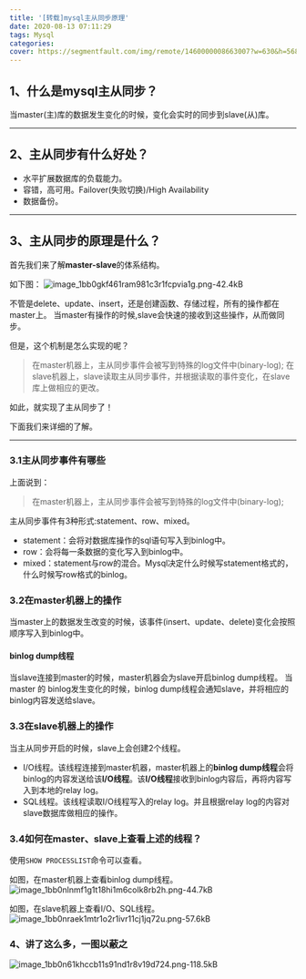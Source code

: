 ```yaml
---
title: '[转载]mysql主从同步原理'
date: 2020-08-13 07:11:29
tags: Mysql
categories:
cover: https://segmentfault.com/img/remote/1460000008663007?w=630&h=568
---
```

<meta name="referrer" content="no-referrer" />

## 1、什么是mysql主从同步？

当master(主)库的数据发生变化的时候，变化会实时的同步到slave(从)库。

------

## 2、主从同步有什么好处？

- 水平扩展数据库的负载能力。
- 容错，高可用。Failover(失败切换)/High Availability
- 数据备份。

------

## 3、主从同步的原理是什么？

首先我们来了解**master-slave**的体系结构。

如下图：
![image_1bb0gkf461ram981c3r1fcpvia1g.png-42.4kB](https://segmentfault.com/img/remote/1460000008663004?w=601&h=152)

不管是delete、update、insert，还是创建函数、存储过程，所有的操作都在master上。
当master有操作的时候,slave会快速的接收到这些操作，从而做同步。

但是，这个机制是怎么实现的呢？

> 在master机器上，主从同步事件会被写到特殊的log文件中(binary-log);
> 在slave机器上，slave读取主从同步事件，并根据读取的事件变化，在slave库上做相应的更改。

如此，就实现了主从同步了！

下面我们来详细的了解。

------

### 3.1主从同步事件有哪些

上面说到：

> 在master机器上，主从同步事件会被写到特殊的log文件中(binary-log);

主从同步事件有3种形式:statement、row、mixed。

- statement：会将对数据库操作的sql语句写入到binlog中。
- row：会将每一条数据的变化写入到binlog中。
- mixed：statement与row的混合。Mysql决定什么时候写statement格式的，什么时候写row格式的binlog。

### 3.2在master机器上的操作

当master上的数据发生改变的时候，该事件(insert、update、delete)变化会按照顺序写入到binlog中。

#### binlog dump线程

当slave连接到master的时候，master机器会为slave开启binlog dump线程。
当master 的 binlog发生变化的时候，binlog dump线程会通知slave，并将相应的binlog内容发送给slave。

### 3.3在slave机器上的操作

当主从同步开启的时候，slave上会创建2个线程。

- I/O线程。该线程连接到master机器，master机器上的**binlog dump线程**会将binlog的内容发送给该**I/O线程**。该**I/O线程**接收到binlog内容后，再将内容写入到本地的relay log。
- SQL线程。该线程读取I/O线程写入的relay log。并且根据relay log的内容对slave数据库做相应的操作。

### 3.4如何在master、slave上查看上述的线程？

使用`SHOW PROCESSLIST`命令可以查看。

如图，在master机器上查看binlog dump线程。
![image_1bb0nlnmf1g1t18hi1m6colk8rb2h.png-44.7kB](https://segmentfault.com/img/remote/1460000008663005?w=604&h=448)

如图，在slave机器上查看I/O、SQL线程。
![image_1bb0nraek1mtr1o2r1ivr11cj1jq72u.png-57.6kB](https://segmentfault.com/img/remote/1460000008663006?w=626&h=592)

### 4、讲了这么多，一图以蔽之

![image_1bb0n61khccb11s91nd1r8v19d724.png-118.5kB](https://segmentfault.com/img/remote/1460000008663007?w=630&h=568)